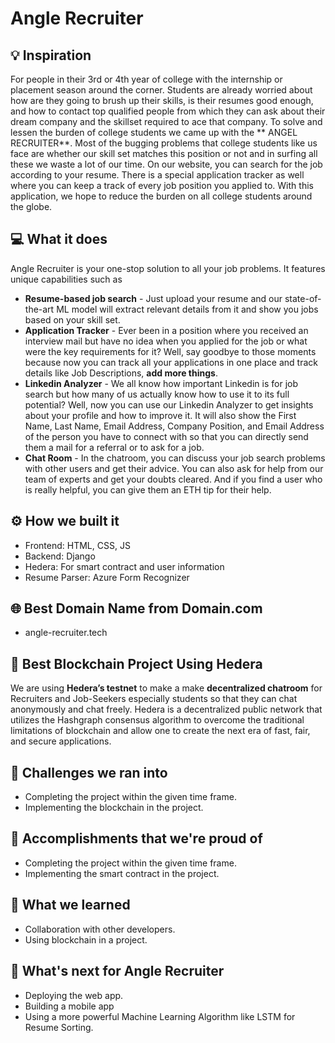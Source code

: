 # Angle Recruiter

## 💡 Inspiration
For people in their 3rd or 4th year of college with the internship or placement season around the corner. Students are already worried about how are they going to brush up their skills, is their resumes good enough, and how to contact top qualified people from which they can ask about their dream company and the skillset required to ace that company.  To solve and lessen the burden of college students we came up with the ** ANGEL RECRUITER**. Most of the bugging problems that college students like us face are whether our skill set matches this position or not and in surfing all these we waste a lot of our time. On our website, you can search for the job according to your resume. There is a special application tracker as well where you can keep a track of every job position you applied to.
With this application, we hope to reduce the burden on all college students around the globe.

## 💻 What it does

Angle Recruiter is your one-stop solution to all your job problems. It features unique capabilities such as 

- **Resume-based job search** - Just upload your resume and our state-of-the-art ML model will extract relevant details from it and show you jobs based on your skill set.
- **Application Tracker** - Ever been in a position where you received an interview mail but have no idea when you applied for the job or what were the key requirements for it? Well, say goodbye to those moments because now you can track all your applications in one place and track details like Job Descriptions, **add more things**.
- **Linkedin Analyzer** - We all know how important Linkedin is for job search but how many of us actually know how to use it to its full potential? Well, now you can use our Linkedin Analyzer to get insights about your profile and how to improve it. It will also show the First Name, Last Name, Email Address, Company Position, and Email Address of the person you have to connect with so that you can directly send them a mail for a referral or to ask for a job.
- **Chat Room** - In the chatroom, you can discuss your job search problems with other users and get their advice. You can also ask for help from our team of experts and get your doubts cleared. And if you find a user who is really helpful, you can give them an ETH tip for their help.

## ⚙️ How we built it

- Frontend: HTML, CSS, JS
- Backend: Django
- Hedera: For smart contract and user information
- Resume Parser: Azure Form Recognizer

## 🌐 Best Domain Name from Domain.com

- angle-recruiter.tech

## 🔐 Best Blockchain Project Using Hedera

We are using **Hedera’s testnet** to make a make **decentralized chatroom** for Recruiters and Job-Seekers especially students so that they can chat anonymously and chat freely. Hedera is a decentralized public network that utilizes the Hashgraph consensus algorithm to overcome the traditional limitations of blockchain and allow one to create the next era of fast, fair, and secure applications.

## 🧠 Challenges we ran into

- Completing the project within the given time frame.
- Implementing the blockchain in the project.

## 🏅 Accomplishments that we're proud of

- Completing the project within the given time frame.
- Implementing the smart contract in the project.

## 📖 What we learned

- Collaboration with other developers.
- Using blockchain in a project.

## 🚀 What's next for Angle Recruiter

- Deploying the web app.
- Building a mobile app
- Using a more powerful Machine Learning Algorithm like LSTM for Resume Sorting.
